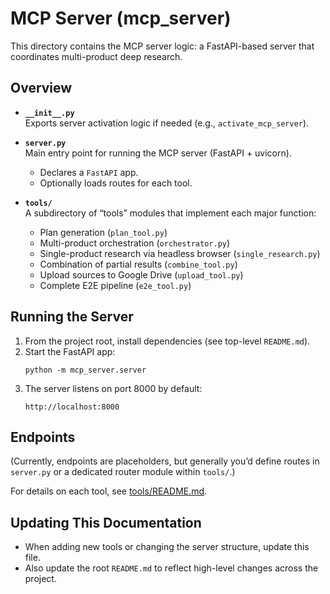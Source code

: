# MCP Server (mcp_server)

This directory contains the MCP server logic: a FastAPI-based server that coordinates multi-product deep research.

## Overview

- **`__init__.py`**  
  Exports server activation logic if needed (e.g., `activate_mcp_server`).

- **`server.py`**  
  Main entry point for running the MCP server (FastAPI + uvicorn).  
  - Declares a `FastAPI` app.  
  - Optionally loads routes for each tool.

- **`tools/`**  
  A subdirectory of “tools” modules that implement each major function:
  - Plan generation (`plan_tool.py`)
  - Multi-product orchestration (`orchestrator.py`)
  - Single-product research via headless browser (`single_research.py`)
  - Combination of partial results (`combine_tool.py`)
  - Upload sources to Google Drive (`upload_tool.py`)
  - Complete E2E pipeline (`e2e_tool.py`)

## Running the Server

1. From the project root, install dependencies (see top-level `README.md`).  
2. Start the FastAPI app:
   ```
   python -m mcp_server.server
   ```
3. The server listens on port 8000 by default:
   ```
   http://localhost:8000
   ```

## Endpoints

(Currently, endpoints are placeholders, but generally you’d define routes in `server.py` or a dedicated router module within `tools/`.)

For details on each tool, see [tools/README.md](tools/README.md).

## Updating This Documentation

- When adding new tools or changing the server structure, update this file.  
- Also update the root `README.md` to reflect high-level changes across the project.